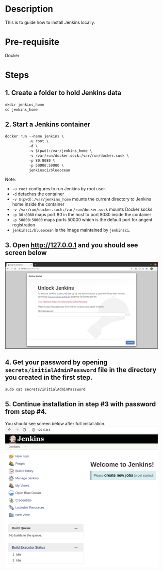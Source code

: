 # Description

This is to guide how to install Jenkins locally.

# Pre-requisite

Docker

# Steps

## 1. Create a folder to hold Jenkins data

```
mkdir jenkins_home
cd jenkins_home
```

## 2. Start a Jenkins container
```
docker run --name jenkins \
           -u root \
           -d \
           -v $(pwd):/var/jenkins_home \
           -v /var/run/docker.sock:/var/run/docker.sock \
           -p 80:8080 \
           -p 50000:50000 \
           jenkinsci/blueocean
```
Note:
- `-u root` configures to run Jenkins by root user.
- `-d` detaches the container
- `-v $(pwd):/var/jenkins_home` mounts the current directory to Jenkins home inside the container
- `-v /var/run/docker.sock:/var/run/docker.sock` mounts Docker socks
- `-p 80:8080` maps port 80 in the host to port 8080 inside the container
- `-p 50000:50000` maps ports 50000 which is the default port for angent registration
- `jenkinsci/blueocean` is the image maintained by `jenkinsci`.

## 3. Open http://127.0.0.1 and you should see screen below
![Alt text](images/docker-install-01.png?raw=true)

## 4. Get your password by opening `secrets/initialAdminPassword` file in the directory you created in the first step.
```
sudo cat secrets/initialAdminPassword
```

## 5. Continue installation in step #3 with password from step #4.

You should see screen below after full installation.
![Alt text](images/docker-install-02.png?raw=true)
